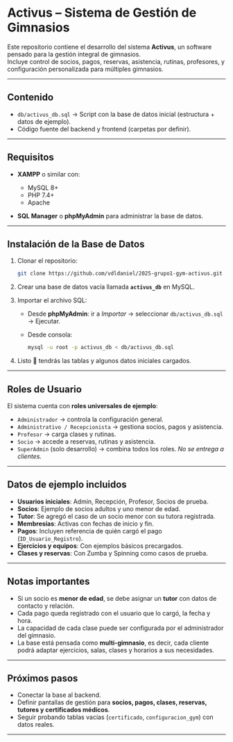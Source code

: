 #  Activus – Sistema de Gestión de Gimnasios

Este repositorio contiene el desarrollo del sistema **Activus**, un software pensado para la gestión integral de gimnasios.  
Incluye control de socios, pagos, reservas, asistencia, rutinas, profesores, y configuración personalizada para múltiples gimnasios.

---

##  Contenido

- `db/activus_db.sql` → Script con la base de datos inicial (estructura + datos de ejemplo).
- Código fuente del backend y frontend (carpetas por definir).

---

## Requisitos

- **XAMPP** o similar con:
  - MySQL 8+  
  - PHP 7.4+  
  - Apache  

- **SQL Manager** o **phpMyAdmin** para administrar la base de datos.

---

##  Instalación de la Base de Datos

1. Clonar el repositorio:  

   ```bash
   git clone https://github.com/vdldaniel/2025-grupo1-gym-activus.git
   ```

2. Crear una base de datos vacía llamada **`activus_db`** en MySQL.

3. Importar el archivo SQL:  

   - Desde **phpMyAdmin**: ir a *Importar* → seleccionar `db/activus_db.sql` → Ejecutar.  
   - Desde consola:  

     ```bash
     mysql -u root -p activus_db < db/activus_db.sql
     ```

4. Listo 🎉 tendrás las tablas y algunos datos iniciales cargados.

---

##  Roles de Usuario

El sistema cuenta con **roles universales de ejemplo**:

- `Administrador` → controla la configuración general.  
- `Administrativo / Recepcionista` → gestiona socios, pagos y asistencia.  
- `Profesor` → carga clases y rutinas.  
- `Socio` → accede a reservas, rutinas y asistencia.  
- `SuperAdmin` (solo desarrollo) → combina todos los roles. *No se entrega a clientes.*

---

##  Datos de ejemplo incluidos

- **Usuarios iniciales**: Admin, Recepción, Profesor, Socios de prueba.  
- **Socios**: Ejemplo de socios adultos y uno menor de edad.  
- **Tutor**: Se agregó el caso de un socio menor con su tutora registrada.  
- **Membresías**: Activas con fechas de inicio y fin.  
- **Pagos**: Incluyen referencia de quién cargó el pago (`ID_Usuario_Registro`).  
- **Ejercicios y equipos**: Con ejemplos básicos precargados.  
- **Clases y reservas**: Con Zumba y Spinning como casos de prueba.

---

##  Notas importantes

- Si un socio es **menor de edad**, se debe asignar un **tutor** con datos de contacto y relación.  
- Cada pago queda registrado con el usuario que lo cargó, la fecha y hora.  
- La capacidad de cada clase puede ser configurada por el administrador del gimnasio.  
- La base está pensada como **multi-gimnasio**, es decir, cada cliente podrá adaptar ejercicios, salas, clases y horarios a sus necesidades.

---

##  Próximos pasos

- Conectar la base al backend.  
- Definir pantallas de gestión para **socios, pagos, clases, reservas, tutores y certificados médicos**.  
- Seguir probando tablas vacías (`certificado`, `configuracion_gym`) con datos reales.  

---




